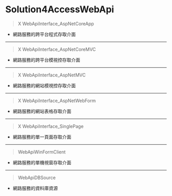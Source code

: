 # Solution4AccessWebApi

> X WebApiInterface_AspNetCoreApp
* 網路服務的跨平台程式存取介面
---
> X WebApiInterface_AspNetCoreMVC
* 網路服務的跨平台模視控存取介面
---
> X WebApiInterface_AspNetMVC
* 網路服務的網站模視控存取介面
---
> X WebApiInterface_AspNetWebForm
* 網路服務的網站表格存取介面
---
> X WebApiInterface_SinglePage
* 網路服務的單一頁面存取介面
---
> WebApiWinFormClient
* 網路服務的單機視窗存取介面
---
> WebApiDBSource
* 網路服務的資料庫資源
